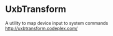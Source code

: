 UxbTransform
============

A utility to map device input to system commands http://uxbtransform.codeplex.com/